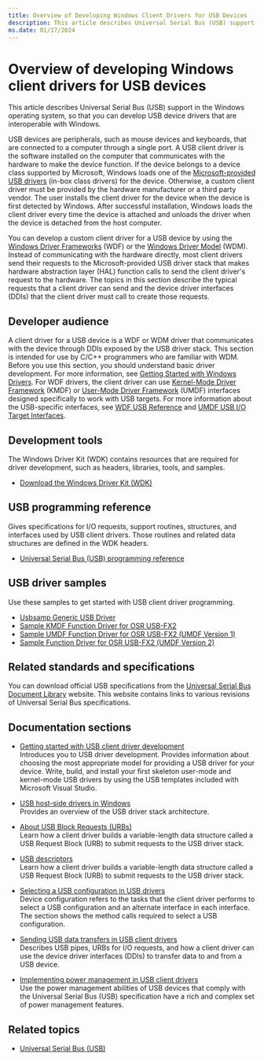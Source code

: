 ```yaml
---
title: Overview of Developing Windows Client Drivers for USB Devices
description: This article describes Universal Serial Bus (USB) support in the Windows operating system, so that you can develop USB device drivers that are interoperable with Windows.
ms.date: 01/17/2024
---
```


# Overview of developing Windows client drivers for USB devices

This article describes Universal Serial Bus (USB) support in the Windows operating system, so that you can develop USB device drivers that are interoperable with Windows.

USB devices are peripherals, such as mouse devices and keyboards, that are connected to a computer through a single port. A USB client driver is the software installed on the computer that communicates with the hardware to make the device function. If the device belongs to a device class supported by Microsoft, Windows loads one of the [Microsoft-provided USB drivers](system-supplied-usb-drivers.md) (in-box class drivers) for the device. Otherwise, a custom client driver must be provided by the hardware manufacturer or a third party vendor. The user installs the client driver for the device when the device is first detected by Windows. After successful installation, Windows loads the client driver every time the device is attached and unloads the driver when the device is detached from the host computer.

You can develop a custom client driver for a USB device by using the [Windows Driver Frameworks](../wdf/index.md) (WDF) or the [Windows Driver Model](../kernel/writing-wdm-drivers.md) (WDM). Instead of communicating with the hardware directly, most client drivers send their requests to the Microsoft-provided USB driver stack that makes hardware abstraction layer (HAL) function calls to send the client driver's request to the hardware. The topics in this section describe the typical requests that a client driver can send and the device driver interfaces (DDIs) that the client driver must call to create those requests.

## Developer audience

A client driver for a USB device is a WDF or WDM driver that communicates with the device through DDIs exposed by the USB driver stack. This section is intended for use by C/C++ programmers who are familiar with WDM. Before you use this section, you should understand basic driver development. For more information, see [Getting Started with Windows Drivers](../gettingstarted/index.md). For WDF drivers, the client driver can use [Kernel-Mode Driver Framework](../debugger/kernel-mode-driver-framework-debugging.md) (KMDF) or [User-Mode Driver Framework](../wdf/index.md) (UMDF) interfaces designed specifically to work with USB targets. For more information about the USB-specific interfaces, see [WDF USB Reference](/windows-hardware/drivers/ddi/wdfusb/) and [UMDF USB I/O Target Interfaces](/windows-hardware/drivers/ddi/wudfddi/).

## Development tools

The Windows Driver Kit (WDK) contains resources that are required for driver development, such as headers, libraries, tools, and samples.

- [Download the Windows Driver Kit (WDK)](../download-the-wdk.md)

## USB programming reference

Gives specifications for I/O requests, support routines, structures, and interfaces used by USB client drivers. Those routines and related data structures are defined in the WDK headers.

- [Universal Serial Bus (USB) programming reference](/windows-hardware/drivers/ddi/_usbref/#common-usb-client-driver-reference)

## USB driver samples

Use these samples to get started with USB client driver programming.

- [Usbsamp Generic USB Driver](/samples/microsoft/windows-driver-samples/usbsamp-generic-usb-driver/)
- [Sample KMDF Function Driver for OSR USB-FX2](/samples/microsoft/windows-driver-samples/sample-kmdf-function-driver-for-osr-usb-fx2/)
- [Sample UMDF Function Driver for OSR USB-FX2 (UMDF Version 1)](../wdf/user-mode-driver-framework-design-guide.md)
- [Sample Function Driver for OSR USB-FX2 (UMDF Version 2)](/samples/microsoft/windows-driver-samples/sample-function-driver-for-osr-usb-fx2-umdf-version-2/)

## Related standards and specifications

You can download official USB specifications from the [Universal Serial Bus Document Library](https://www.usb.org/documents) website. This website contains links to various revisions of Universal Serial Bus specifications.

## Documentation sections

- [Getting started with USB client driver development](getting-started-with-usb-client-driver-development.md)<br/>Introduces you to USB driver development. Provides information about choosing the most appropriate model for providing a USB driver for your device. Write, build, and install your first skeleton user-mode and kernel-mode USB drivers by using the USB templates included with Microsoft Visual Studio.

- [USB host-side drivers in Windows](usb-3-0-driver-stack-architecture.md)<br/>Provides an overview of the USB driver stack architecture.

- [About USB Block Requests (URBs)](communicating-with-a-usb-device.md)<br/>Learn how a client driver builds a variable-length data structure called a USB Request Block (URB) to submit requests to the USB driver stack.

- [USB descriptors](usb-descriptors.md)<br/>Learn how a client driver builds a variable-length data structure called a USB Request Block (URB) to submit requests to the USB driver stack.

- [Selecting a USB configuration in USB drivers](configuring-usb-devices.md)<br/>Device configuration refers to the tasks that the client driver performs to select a USB configuration and an alternate interface in each interface. The section shows the method calls required to select a USB configuration.

- [Sending USB data transfers in USB client drivers](usb-device-i-o.md)<br/>Describes USB pipes, URBs for I/O requests, and how a client driver can use the device driver interfaces (DDIs) to transfer data to and from a USB device.

- [Implementing power management in USB client drivers](usb-power-management.md)<br/>Use the power management abilities of USB devices that comply with the Universal Serial Bus (USB) specification have a rich and complex set of power management features.

## Related topics

- [Universal Serial Bus (USB)](../index.yml)
